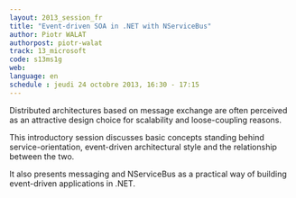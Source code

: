 ```yaml
---
layout: 2013_session_fr
title: "Event-driven SOA in .NET with NServiceBus"
author: Piotr WALAT
authorpost: piotr-walat
track: 13_microsoft
code: s13ms1g
web: 
language: en
schedule : jeudi 24 octobre 2013, 16:30 - 17:15
---
```


Distributed architectures based on message exchange are often perceived as an attractive design choice for scalability and loose-coupling reasons.

This introductory session discusses basic concepts standing behind  service-orientation, event-driven architectural style and the relationship between the two.

It also presents messaging and NServiceBus as a practical way of building event-driven applications in .NET.
